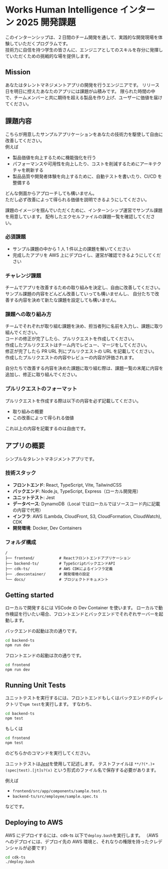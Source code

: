 # Works Human Intelligence インターン 2025 開発課題

このインターンシップは、２日間のチーム開発を通して、実践的な開発現場を体験していただくプログラムです。  
技術力に自信を持つ学生の皆さんに、エンジニアとしてのスキルを存分に発揮していただくための挑戦的な場を提供します。

## Mission

あなたはタレントマネジメントアプリの開発を行うエンジニアです。
リリース日を明日に控えたあなたのアプリには課題が山積みです。
限られた時間の中で、チームメンバーと共に期待を超える製品を作り上げ、ユーザーに価値を届けてください。

## 課題内容

こちらが用意したサンプルアプリケーションをあなたの技術力を駆使して自由に改善してください。  
例えば

- 製品価値を向上するために機能強化を行う
- パフォーマンスや可用性を向上したり、コストを削減するためにアーキテクチャを刷新する
- 製品品質や開発者体験を向上するために、自動テストを書いたり、CI/CD を整備する

どんな側面からアプローチしても構いません。  
ただし必ず改善によって得られる価値を説明できるようにしてください。

課題のイメージを掴んでいただくために、インターンシップ運営でサンプル課題を用意しています。
配布したエクセルファイルの課題一覧を確認してください。

### 必須課題

- サンプル課題の中から 1 人 1 件以上の課題を解いてください
- 完成したアプリを AWS 上にデプロイし、運営が確認できるようにしてください

### チャレンジ課題

チームでアプリを改善するための取り組みを決定し、自由に改善してください。  
サンプル課題の内容をどんどん改善していっても構いませんし、
自分たちで改善する内容を決めて新たな課題を設定しても構いません。

### 課題への取り組み方

チームでそれぞれが取り組む課題を決め、担当者列に名前を入力し、課題に取り組んでください。  
コードの修正が完了したら、プルリクエストを作成してください。  
作成したプルリクエストはチーム内でレビュー、マージをしてください。  
修正が完了したら PR URL 列にプルリクエストの URL を記載してください。  
作成したプルリクエストの内容やレビューの内容が評価されます。

自分たちで改善する内容を決めた課題に取り組む際は、課題一覧の末尾に内容を追加し、修正に取り組んでください。

### プルリクエストのフォーマット

プルリクエストを作成する際は以下の内容を必ず記載してください。

- 取り組みの概要
- この改善によって得られる価値

これ以上の内容を記載するのは自由です。

## アプリの概要

シンプルなタレントマネジメントアプリです。

### 技術スタック

- **フロントエンド**: React, TypeScript, Vite, TailwindCSS
- **バックエンド**: Node.js, TypeScript, Express（ローカル開発用）
- **ユニットテスト**: Jest
- **データベース**: DynamoDB（Local ではローカルではソースコード内に記載の内容で代用）
- **インフラ**: AWS (Lambda, CloudFront, S3, CloudFormation, CloudWatch), CDK
- **開発環境**: Docker, Dev Containers

### フォルダ構成

```plain
/
├── frontend/           # Reactフロントエンドアプリケーション
├── backend-ts/         # TypeScriptバックエンドAPI
├── cdk-ts/             # AWS CDKによるインフラ定義
├── .devcontainer/      # 開発環境の設定
└── docs/               # プロジェクトドキュメント
```

## Getting started

ローカルで開発するには VSCode の Dev Container を使います。
ローカルで動作検証を行いたい場合、フロントエンドとバックエンドでそれぞれサーバーを起動します。

バックエンドの起動は次の通りです。

```bash
cd backend-ts
npm run dev
```

フロントエンドの起動は次の通りです。

```bash
cd frontend
npm run dev
```

## Running Unit Tests

ユニットテストを実行するには、フロントエンドもしくはバックエンドのディレクトリで`npm test`を実行します。
すなわち、

```bash
cd backend-ts
npm test
```

もしくは

```bash
cd frontend
npm test
```

のどちらかのコマンドを実行してください。

ユニットテストは[Jest](https://jestjs.io/ja/)を使用して記述します。
テストファイルは `**/?(*.)+(spec|test).[jt]s?(x)` という形式のファイル名で保存する必要があります。

例えば

- `frontend/src/app/components/sample.test.ts`
- `backend-ts/src/employee/sample.spec.ts`

などです。

## Deploying to AWS

AWS にデプロイするには、cdk-ts 以下で`deploy.bash`を実行します。
（AWS へのデプロイには、デプロイ先の AWS 環境と、それなりの権限を持ったクレデンシャルが必要です）

```bash
cd cdk-ts
./deploy.bash
```
